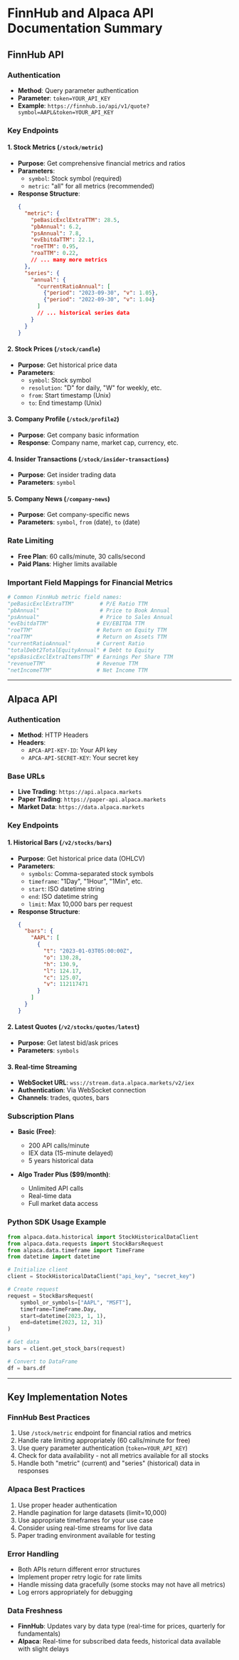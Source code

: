 # FinnHub and Alpaca API Documentation Summary

## FinnHub API

### Authentication
- **Method**: Query parameter authentication
- **Parameter**: `token=YOUR_API_KEY`
- **Example**: `https://finnhub.io/api/v1/quote?symbol=AAPL&token=YOUR_API_KEY`

### Key Endpoints

#### 1. Stock Metrics (`/stock/metric`)
- **Purpose**: Get comprehensive financial metrics and ratios
- **Parameters**: 
  - `symbol`: Stock symbol (required)
  - `metric`: "all" for all metrics (recommended)
- **Response Structure**:
  ```json
  {
    "metric": {
      "peBasicExclExtraTTM": 28.5,
      "pbAnnual": 6.2,
      "psAnnual": 7.8,
      "evEbitdaTTM": 22.1,
      "roeTTM": 0.95,
      "roaTTM": 0.22,
      // ... many more metrics
    },
    "series": {
      "annual": {
        "currentRatioAnnual": [
          {"period": "2023-09-30", "v": 1.05},
          {"period": "2022-09-30", "v": 1.04}
        ]
        // ... historical series data
      }
    }
  }
  ```

#### 2. Stock Prices (`/stock/candle`)
- **Purpose**: Get historical price data
- **Parameters**:
  - `symbol`: Stock symbol
  - `resolution`: "D" for daily, "W" for weekly, etc.
  - `from`: Start timestamp (Unix)
  - `to`: End timestamp (Unix)

#### 3. Company Profile (`/stock/profile2`)
- **Purpose**: Get company basic information
- **Response**: Company name, market cap, currency, etc.

#### 4. Insider Transactions (`/stock/insider-transactions`)
- **Purpose**: Get insider trading data
- **Parameters**: `symbol`

#### 5. Company News (`/company-news`)
- **Purpose**: Get company-specific news
- **Parameters**: `symbol`, `from` (date), `to` (date)

### Rate Limiting
- **Free Plan**: 60 calls/minute, 30 calls/second
- **Paid Plans**: Higher limits available

### Important Field Mappings for Financial Metrics
```python
# Common FinnHub metric field names:
"peBasicExclExtraTTM"        # P/E Ratio TTM
"pbAnnual"                   # Price to Book Annual
"psAnnual"                   # Price to Sales Annual
"evEbitdaTTM"               # EV/EBITDA TTM
"roeTTM"                    # Return on Equity TTM
"roaTTM"                    # Return on Assets TTM
"currentRatioAnnual"        # Current Ratio
"totalDebt2TotalEquityAnnual" # Debt to Equity
"epsBasicExclExtraItemsTTM" # Earnings Per Share TTM
"revenueTTM"                # Revenue TTM
"netIncomeTTM"              # Net Income TTM
```

---

## Alpaca API

### Authentication
- **Method**: HTTP Headers
- **Headers**:
  - `APCA-API-KEY-ID`: Your API key
  - `APCA-API-SECRET-KEY`: Your secret key

### Base URLs
- **Live Trading**: `https://api.alpaca.markets`
- **Paper Trading**: `https://paper-api.alpaca.markets`
- **Market Data**: `https://data.alpaca.markets`

### Key Endpoints

#### 1. Historical Bars (`/v2/stocks/bars`)
- **Purpose**: Get historical price data (OHLCV)
- **Parameters**:
  - `symbols`: Comma-separated stock symbols
  - `timeframe`: "1Day", "1Hour", "1Min", etc.
  - `start`: ISO datetime string
  - `end`: ISO datetime string
  - `limit`: Max 10,000 bars per request
- **Response Structure**:
  ```json
  {
    "bars": {
      "AAPL": [
        {
          "t": "2023-01-03T05:00:00Z",
          "o": 130.28,
          "h": 130.9,
          "l": 124.17,
          "c": 125.07,
          "v": 112117471
        }
      ]
    }
  }
  ```

#### 2. Latest Quotes (`/v2/stocks/quotes/latest`)
- **Purpose**: Get latest bid/ask prices
- **Parameters**: `symbols`

#### 3. Real-time Streaming
- **WebSocket URL**: `wss://stream.data.alpaca.markets/v2/iex`
- **Authentication**: Via WebSocket connection
- **Channels**: trades, quotes, bars

### Subscription Plans
- **Basic (Free)**: 
  - 200 API calls/minute
  - IEX data (15-minute delayed)
  - 5 years historical data
  
- **Algo Trader Plus ($99/month)**:
  - Unlimited API calls
  - Real-time data
  - Full market data access

### Python SDK Usage Example
```python
from alpaca.data.historical import StockHistoricalDataClient
from alpaca.data.requests import StockBarsRequest
from alpaca.data.timeframe import TimeFrame
from datetime import datetime

# Initialize client
client = StockHistoricalDataClient("api_key", "secret_key")

# Create request
request = StockBarsRequest(
    symbol_or_symbols=["AAPL", "MSFT"],
    timeframe=TimeFrame.Day,
    start=datetime(2023, 1, 1),
    end=datetime(2023, 12, 31)
)

# Get data
bars = client.get_stock_bars(request)

# Convert to DataFrame
df = bars.df
```

---

## Key Implementation Notes

### FinnHub Best Practices
1. Use `/stock/metric` endpoint for financial ratios and metrics
2. Handle rate limiting appropriately (60 calls/minute for free)
3. Use query parameter authentication (`token=YOUR_API_KEY`)
4. Check for data availability - not all metrics available for all stocks
5. Handle both "metric" (current) and "series" (historical) data in responses

### Alpaca Best Practices
1. Use proper header authentication
2. Handle pagination for large datasets (limit=10,000)
3. Use appropriate timeframes for your use case
4. Consider using real-time streams for live data
5. Paper trading environment available for testing

### Error Handling
- Both APIs return different error structures
- Implement proper retry logic for rate limits
- Handle missing data gracefully (some stocks may not have all metrics)
- Log errors appropriately for debugging

### Data Freshness
- **FinnHub**: Updates vary by data type (real-time for prices, quarterly for fundamentals)
- **Alpaca**: Real-time for subscribed data feeds, historical data available with slight delays 
